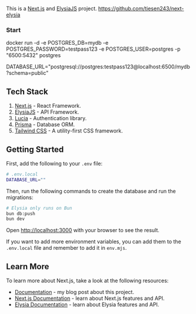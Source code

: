 This is a [Next.js](https://nextjs.org/) and [ElysiaJS](https://elysia.com) project.
https://github.com/tiesen243/next-elysia

### Start

docker run -d -e POSTGRES_DB=mydb -e POSTGRES_PASSWORD=testpass123 -e POSTGRES_USER=postgres -p "6500:5432" postgres

DATABASE_URL="postgresql://postgres:testpass123@localhost:6500/mydb?schema=public"

## Tech Stack

1. [Next.js](https://nextjs.org/) - React Framework.
2. [ElysiaJS](https://elysiajs.com) - API Framework.
3. [Lucia](https://lucia-auth.com) - Authentication library.
4. [Prisma](https://www.prisma.io/) - Database ORM.
5. [Tailwind CSS](https://tailwindcss.com/) - A utility-first CSS framework.

## Getting Started

First, add the following to your `.env` file:

```bash
# .env.local
DATABASE_URL=""
```

Then, run the following commands to create the database and run the migrations:

```bash
# Elysia only runs on Bun
bun db:push
bun dev
```

Open [http://localhost:3000](http://localhost:3000) with your browser to see the result.

If you want to add more environment variables, you can add them to the `.env.local` file and remember to add it in `env.mjs`.

## Learn More

To learn more about Next.js, take a look at the following resources:

- [Documentation](https://tiesen.id.vn/blog/next-elysia) - my blog post about this project.
- [Next.js Documentation](https://nextjs.org/docs) - learn about Next.js features and API.
- [Elysia Documentation](https://elysiajs.com) - learn about Elysia features and API.
